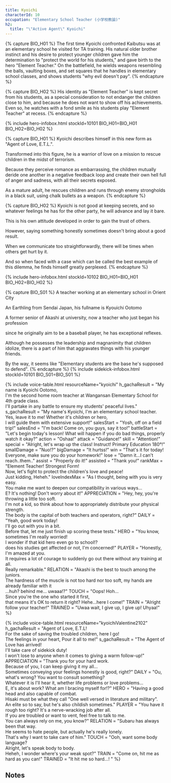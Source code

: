 ```yaml
---
title: Kyoichi
characterId: 10
occupation: "Elementary School Teacher (小学校教諭)"
h2:
  title: "\"Active Agent\" Kyoichi"
---
```


{% capture BIO_H01 %}
The first time Kyoichi confronted Kaibutsu was at an elementary school he visited for TA training. His natural older brother instinct and his desire to protect younger children gave him the determination to "protect the world for his students," and gave birth to the hero "Element Teacher." On the battlefield, he wields weapons resembling the balls, vaulting boxes, and set squares that he handles in elementary school classes, and shows students "why evil doesn't pay".
{% endcapture %}

{% capture BIO_H02 %}
His identity as  "Element Teacher" is kept secret from his students, as a special consideration to not endanger the children close to him, and because he does not want to show off his achievements. Even so, he watches with a fond smile as his students play "Element Teacher" at recess.
{% endcapture %}

{% include hero-infobox.html stockId=10101 BIO_H01=BIO_H01 BIO_H02=BIO_H02 %}

{% capture BIO_H01 %}
Kyoichi describes himself in this new form as "Agent of Love, E.T.L.".

Transformed into this figure, he is a warrior of love on a mission to rescue children in the midst of terrorism.

Because they perceive romance as embarrassing, the children mutually deride one another in a negative feedback loop and create their own hell full of anger and sadness, with all their secrets exposed. 

As a mature adult, he rescues children and runs through enemy strongholds in a black suit, using chalk bullets as a weapon.
{% endcapture %}

{% capture BIO_H02 %}
Kyoichi is not good at keeping secrets, and so whatever feelings he has for the other party, he will advance and lay it bare.

This is his own attitude developed in order to gain the trust of others.

However, saying something honestly sometimes doesn't bring about a good result.

When we communicate too straightforwardly, there will be times when others get hurt by it.

And so when faced with a case which can be called the best example of this dilemma, he finds himself greatly perplexed.
{% endcapture %}

{% include hero-infobox.html stockId=10102 BIO_H01=BIO_H01 BIO_H02=BIO_H02 %}

{% capture BIO_S01 %}
A teacher working at an elementary school in Orient City

An Earthling from Sendai Japan, his fullname is Kyouichi Ootomo

A former senior of Akashi at university, now a teacher who just began his profession

since he originally aim to be a baseball player, he has exceptional reflexes.

Although he possesses the leadership and magnanimity that children idolize, there is a part of him that aggravates things with his younger friends.

By the way, it seems like "Elementary students are the base he's supposed to defend".
{% endcapture %}
{% include sidekick-infobox.html stockId=10101 BIO_S01=BIO_S01 %}

{% include voice-table.html resourceName="kyoichi"
h_gachaResult = "My name is Kyoichi Ootomo, <br>I'm the second home room teacher at Wangansan Elementary School for 4th grade class.<br>I'll partake in any battle to ensure my students' peaceful lives."
s_gachaResult = "My name's Kyoichi, I'm an elementary school teacher.<br>Yes, leave it to me! Whether it's children or hero,<br>I will guide them with extensive support!"
salesStart = "Yosh, off on a field trip!"
salesEnd = "I'm back! Come on, you guys, say it too!"
battleStart = "Let's begin today's lesson! What will happen if you do bad things, properly watch it okay?"
action = "Oshaa!"
attack = "Guidance!"
skill = "Attention!"
special = "Alright, let's wrap up the class! Instruct! Primary Education 180°!"
smallDamage = "Nuo!?"
bigDamage = "It hurtss!"
win = "That's it for today! Everyone, make sure you do your homework!"
lose = "Damn it…I can't reach..them.."
assist = "Properly do it!"
assisted = "Thank you!"
rankMax = "Element Teacher! Strongest Form!<br>Now, let's fight to protect the children's love and peace!<br>Just kidding, Heheh."
loveIndexMax = "As I thought, being with you is very easy.<br>You make me want to deepen our compatibility in various ways…<br>E? It's nothing! Don't worry about it!"
APPRECIATION = "Hey, hey, you're throwing a little too soft.<br>I'm not a kid, so think about how to appropriately distribute your physical strength.<br>The body is the capital of both teachers and operators, right?"
DAILY = "Yeah, good work today!<br>I'll go out with you in a bit.<br>Before that, let me just finish up scoring these tests."
HERO = "You know, sometimes I'm really worried!<br>I wonder if that kid hero even go to school!?<br>does his studies get affected or not, I'm concerned!"
PLAYER = "Honestly, I'm amazed at you.<br>It requires a lot of courage to suddenly go out there without any training at all.<br>Really remarkable."
RELATION = "Akashi is the best to touch among the juniors.<br>The hardness of the muscle is not too hard nor too soft, my hands are already familiar with it<br>...huh? behind me... uwaaa!?"
TOUCH = "Oops! Hoh…<br>Since you're the one who started it first,<br>that means it's OK to return it right? Hehe…here I come!"
TRAIN = "Alright follow your teacher!"
TRAINED = "Uwaa wait, I give up, I give up! Uhyaa!"
%}

{% include voice-table.html resourceName="kyoichiValentine2102"
h_gachaResult = "Agent of Love, E.T.L!<br>For the sake of saving the troubled children, here I go!<br>The feelings in your heart, Pour it all to me!"
s_gachaResult = "The Agent of Love has arrived!<br>I'll take care of sidekick duty!<br>I won't lose to anyone when it comes to giving a warm follow-up!"
APPRECIATION = "Thank you for your hard work.<br>Because of you, I can keep giving it my all…<br>Sometimes conveying your feelings honestly is good, right?"
DAILY = "Ou, what's wrong? You want to consult something?<br>Whatever it is I'll hear it, whether life problems or love problems…<br>E, it's about work? What am I bracing myself for!?"
HERO = "Having a good head and also capable of combat.<br>Hisaki must be what they call "One well versed in literature and military".<br>An elite so to say, but he's also childish sometimes."
PLAYER = "You have it rough too right? It's a nerve-wracking job after all.<br>If you are troubled or want to vent, feel free to talk to me.<br>You can always rely on me, you know?"
RELATION = "Subaru has always been that way.<br>He seems to hate people, but actually he's really lonely.<br>That's why I want to take care of him."
TOUCH = "Ooh, want some body language?<br>Alright, let's speak body to body.<br>Heheh, I wonder where's your weak spot?"
TRAIN = "Come on, hit me as hard as you can!"
TRAINED = "It hit me so hard…! "
%}

## Notes

